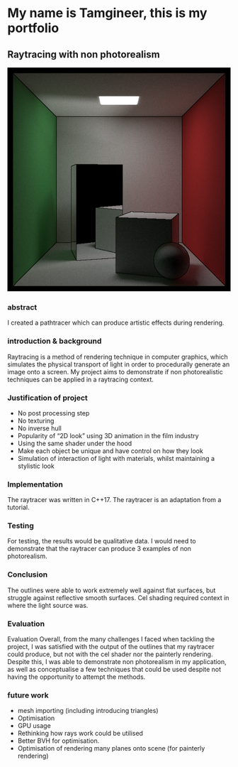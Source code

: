 # My name is Tamgineer, this is my portfolio

## Raytracing with non photorealism
![Raytraced image with outlines](images/materials+Outlines.png)

### abstract

I created a pathtracer which can produce artistic effects during rendering.

### introduction & background

Raytracing is a method of rendering technique in computer graphics, which simulates the physical transport of light in order to procedurally generate an image onto a screen. My project aims to demonstrate if non photorealistic techniques can be applied in a raytracing context.

### Justification of project
- No post processing step
- No texturing
- No inverse hull
- Popularity of “2D look” using 3D animation in the film industry
- Using the same shader under the hood
- Make each object be unique and have control on how they look
- Simulation of interaction of light with materials, whilst maintaining a stylistic look

### Implementation
The raytracer was written in C++17. The raytracer is an adaptation from a tutorial.

### Testing
For testing, the results would be qualitative data. I would need to demonstrate that the raytracer can produce 3 examples of non photorealism.

### Conclusion
The outlines were able to work extremely well against flat surfaces, but struggle against reflective smooth surfaces. Cel shading required context in where the light source was.

### Evaluation
Evaluation
Overall, from the many challenges I faced when tackling the project, I was satisfied with the output of the outlines that my raytracer could produce, but not with the cel shader nor the painterly rendering. Despite this, I was able to demonstrate non photorealism in my application, as well as conceptualise a few techniques that could be used despite not having the opportunity to attempt the methods.

### future work
- mesh importing (including introducing triangles)
- Optimisation
- GPU usage
- Rethinking how rays work could be utilised
- Better BVH for optimisation.
- Optimisation of rendering many planes onto scene (for painterly rendering)